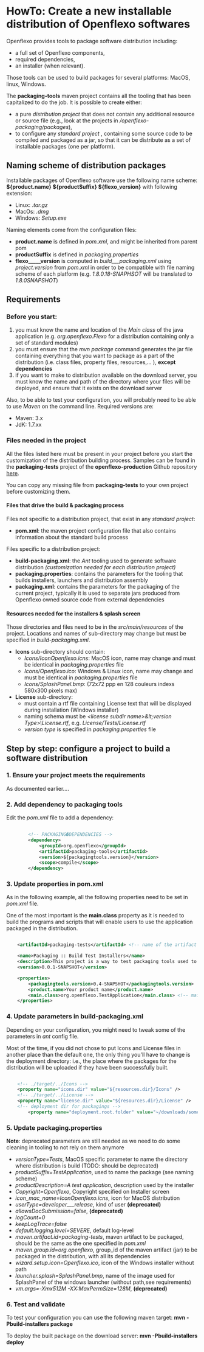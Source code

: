 # HowTo: Create a new installable distribution of Openflexo softwares

Openflexo provides tools to package software distribution including:

* a full set of Openflexo components,
* required dependencies,
* an installer (when relevant).

Those tools can be used to build packages for several platforms: MacOS, linux, Windows.

The __packaging-tools__ maven project contains all the tooling that has been capitalized to do the job.
It is possible to create either:

* a pure _distribution project_ that does not contain any additional resource or source file (e.g., look at the projects in _/openflexo-packaging/packages_), 
* to configure any _standard project_ , containing some source code to be compiled and packaged as a jar, so that it can be distribute as a set of installable packages (one per platform).

## Naming scheme of distribution packages

Installable packages of Openflexo software use the following name scheme: __${product.name} ${productSuffix} ${flexo_version}__
with following extension:

* Linux: _.tar.gz_
* MacOs: _.dmg_
* Windows: _Setup.exe_

Naming elements come from the configuration files:

* __product.name__ is defined in _pom.xml_, and might be inherited from parent pom
* __productSuffix__ is defined in _packaging.properties_
* __flexo_____version__ is computed in  _build___packaging.xml_ using _project.version_ from _pom.xml_ in order to be compatible with file naming scheme of each platform (e.g. _1.8.0.18-SNAPHSOT_ will be translated to _1.8.0SNAPSHOT_)

## Requirements

### Before you start:

1. you must know the name and location of the _Main class_ of the java application (e.g. _org.openflexo.Flexo_ for a distribution containing only a set of standard modules)
2. you must ensure that the _mvn package_ command generates the jar file containing everything that you want to package as a part of the distribution  (i.e. class files, property files, resources,... ), __except dependencies__
3. if you want to make to distribution available on the download server, you must know the name and path of the directory where your files will be deployed, and ensure that it exists on the download server


Also, to be able to test your configuration, you will probably need to be able to use _Maven_ on the command line. 
Required versions are:
* Maven: 3.x
* JdK: 1.7.xx

### Files needed in the project 

All the files listed here must be present in your project before you start the customization of the distribution building process.
Samples can be found in the __packaging-tests__ project of the __openflexo-production__ Github repository [here](https://github.com/openflexo-team/openflexo-production).

You can copy any missing file from __packaging-tests__ to your own project before customizing them.

#### Files that drive the build & packaging process

Files not specific to a distribution project, that exist in any _standard project_:

* __pom.xml__: the maven project configuration file that also contains information about the standard build process

Files specific to a distribution project:

* __build-packaging.xml__:  the _Ant_ tooling used to generate software distribution _(customization needed for each distribution project)_
* __packaging.properties__: contains the parameters for the tooling that builds installers, launchers and distribution assembly 
* __packaging.xml__: contains the parameters for the packaging of the current project, typically it is used to separate jars produced from Openflexo owned source code from external dependencies


#### Resources needed for the installers & splash screen

Those directories and files need to be in the _src/main/resources_ of the project.
Locations and names of sub-directory may change but must be specified in _build-packaging.xml_.

* __Icons__ sub-directory should contain:
	* _Icons/IconOpenflexo.icns_: MacOS icon, name may change and must be identical in _packaging.properties_ file
	* _Icons/Openflexo.ico_: Windows & Linux icon, name may change and must be identical in _packaging.properties_ file
	* _Icons/SplashPanel.bmp_:  (72x72 ppp en 128 couleurs indexs 580x300 pixels max)
* __License__ sub-directory:
	* must contain a rtf file containing License text that will be displayed during installation (Windows installer)
	* naming schema must be  _&lt;license subdir name&gt;\&lt;version Type&gt;\License.rtf_, e.g. _License/Tests/License.rtf_
	* _version type_ is specified in _packaging.properties_ file

## Step by step: configure a project to build a software distribution

### 1. Ensure your project meets the requirements

As documented earlier....

### 2. Add dependency to __packaging tools__

Edit the _pom.xml_ file to add a dependency:

```xml
		
		<!-- PACKAGING�DEPENDENCIES -->
		<dependency>
			<groupId>org.openflexo</groupId>
			<artifactId>packaging-tools</artifactId>
			<version>${packagingtools.version}</version>
			<scope>compile</scope>
		</dependency> 
```

### 3. Update properties in pom.xml

As in the following example, all the following properties need to be set in _pom.xml_ file.

One of the most important is the __main.class__ property as it is needed to build the programs and scripts that will enable users
to use the application packaged in the distribution.

``` xml

	<artifactId>packaging-tests</artifactId> <!-- name of the artifact to be packaged, will be also set in packaging.properties -->

	<name>Packaging :: Build Test Installers</name>
	<description>This project is a way to test packaging tools used to create software distribution for Openflexo.</description>
	<version>0.0.1-SNAPSHOT</version>

	<properties>
		<packagingtools.version>0.4-SNAPSHOT</packagingtools.version>
		<product.name>Your product name</product.name>
		<main.class>org.openflexo.TestApplication</main.class> <!-- main class of the application -->
	</properties>

```
### 4. Update parameters in build-packaging.xml

Depending on your configuration, you might need to tweak some of the parameters in _ant_ config file.

Most of the time, if you did not chose to put Icons and License files in another place than the default one, the only
thing you'll have to change is the deployment directory: i.e., the place where the packages for the distribution will
be uploaded if they have been successfully built.

```xml

	<!-- ./target/../Icons -->
	<property name="icons.dir" value="${resources.dir}/Icons" />
	<!-- ./target/../License -->
	<property name="license.dir" value="${resources.dir}/License" />
	<!-- deployment dir for packagings -->
		<property name="deployment.root.folder" value="~/downloads/somedirectory" />

```

### 5. Update packaging.properties

__Note__: deprecated parameters are still needed as we need to do some cleaning in tooling to not rely on them anymore

* _versionType=Tests_, MacOS specific parameter to name the directory where distribution is build (TODO: should be deprecated)
* _productSuffix=TestApplication_, used to name the package (see naming scheme)
* _productDescription=A test application_, description used by the installer
* _Copyright=Openflexo_, Copyright specified on Installer screen
* _icon_mac_name=IconOpenflexo.icns_, icon for MacOS distribution
* _userType=developer___release_, kind of user __(deprecated)__
* _allowsDocSubmission=false_, __(deprecated)__
* _logCount=0_
* _keepLogTrace=false_
* _default.logging.level=SEVERE_, default log-level
* _maven.artifact.id=packaging-tests_, maven artifact to be packaged, should be the same as the one specified in _pom.xml_
* _maven.group.id=org.openflexo_, group_id of the maven artifact (jar) to be packaged in the distribution, with all its dependencies
* _wizard.setup.icon=Openflexo.ico_, icon of the Windows installer without path
* _launcher.splash=SplashPanel.bmp_, name of the image used for SplashPanel of the windows launcher (without path,see requirements)
* _vm.args=-Xmx512M -XX:MaxPermSize=128M_,  __(deprecated)__



### 6. Test and validate


To test your configuration you can use the following maven target:
__mvn -Pbuild-installers package__
  
To deploy the built package on the download server: 
__mvn -Pbuild-installers deploy__

